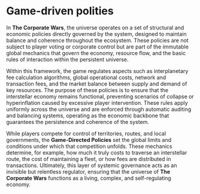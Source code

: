 # Game-driven polities

In **The Corporate Wars**, the universe operates on a set of structural and economic policies directly governed by the system, designed to maintain balance and coherence throughout the ecosystem. These policies are not subject to player voting or corporate control but are part of the immutable global mechanics that govern the economy, resource flow, and the basic rules of interaction within the persistent universe.

Within this framework, the game regulates aspects such as interplanetary fee calculation algorithms, global operational costs, network and transaction fees, and the market balance between supply and demand of key resources. The purpose of these policies is to ensure that the interstellar economy remains functional, preventing scenarios of collapse or hyperinflation caused by excessive player intervention. These rules apply uniformly across the universe and are enforced through automatic auditing and balancing systems, operating as the economic backbone that guarantees the persistence and coherence of the system.

While players compete for control of territories, routes, and local governments, the **Game-Directed Policies** set the global limits and conditions under which that competition unfolds. These mechanics determine, for example, how much it truly costs to traverse an interstellar route, the cost of maintaining a fleet, or how fees are distributed in transactions. Ultimately, this layer of systemic governance acts as an invisible but relentless regulator, ensuring that the universe of **The Corporate Wars** functions as a living, complex, and self-regulating economy.
